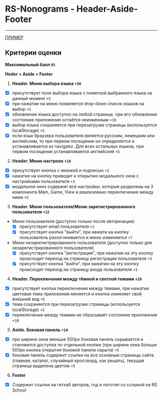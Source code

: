 # RS-Nonograms - Header-Aside-Footer

---

[ПРИМЕР](https://nlb-rs-nonogram.netlify.app/)

## Критерии оценки

**Максимальный балл `85`**

**Heder + Aside + Footer**

1. **Header. Меню выбора языка `+30`**

-   [x] присутствует поле выбора языка с пометкой выбранного языка на данный момент `+5`
-   [x] при нажатии на меню появляется drop-down список языков на выбор `+5`
-   [x] обновление языка доступно на любой странице, при его обновлении состояние приложения остаётся неизменным `+10`
-   [x] выбор языка сохраняется при перезагрузке страницы (используется localStorage) `+5`
-   [x] если язык браузера пользователя является русским, немецким или английским, то при первом посещении он определяется и устанавливается из navigator. Для всех остальных языков, при первом посещении устанавливается английский `+5`

2. **Header. Меню настроек `+10`**

-   [x] присутствует кнопка с иконкой и подписью `+2`
-   [x] нажатие на кнопку приводит к открытию модального окна с настройками пользователя `+3`
-   [x] модальное окно содержит все настройки, которые разделены на 3 компонента Main, Game, View и реализовано переключение между ними `+5`

3. **Header. Меню пользователя/Меню зарегистрированного пользователя `+15`**

-   Меню пользователя (доступно только после авторизации)
    -   [x] присутствует email пользователя `+2`
    -   [x] присутствует кнопка "выйти", при нажати на кнопку пользователь разлогинивается и меню изменяется `+7`
-   Меню незарегистрированного пользователя (доступно только для незарегистрированного пользователя)
    -   [x] присутствует кнопка "регистрация", при нажатии на эту кнопку происходит переход на страницу регистрации пользователя `+3`
    -   [x] присутствует кнопка "войти", при нажатии на эту кнопку происходит переход на страницу входа пользователя `+3`

4. **Header. Переключения между тёмной и светлой темами `+20`**

-   [x] присутствует кнопка переключения между темами, при нажатии цветовая тема приложения меняется и кнопка изменяет свой внешний вид `+5`
-   [x] тема сохраняется при перезагрузке страницы (используется localStorage) `+5`
-   [x] переключение между темами не сбрасывает состояние приложения `+10`

5. **Aside. Боковая панель `+10`**

-   [x] при ширине окна меньше 500px боковая панель скрывается и становится доступна по отдельной кнопке (при ширине
        окна больше 500px кнопка открытия боковой панели скрыта) `+5`
-   [x] боковая панель содержит ссылки на все основные страницы сайта (главная, каталог, случайный кроссворд, как решать), текущая страница выделена цветом `+5`

6. **Footer**

-   [x] Содержит ссылки на гитхаб авторов, год и логотип со сслыкой на RS School
